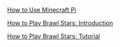 [How to Use Minecraft Pi](how-to-use-minecraft-pi.md)

[How to Play Brawl Stars: Introduction](how-to-play-brawl-stars-introduction.md)

[How to Play Brawl Stars: Tutorial](how-to-play-brawl-stars-tutorial.md)